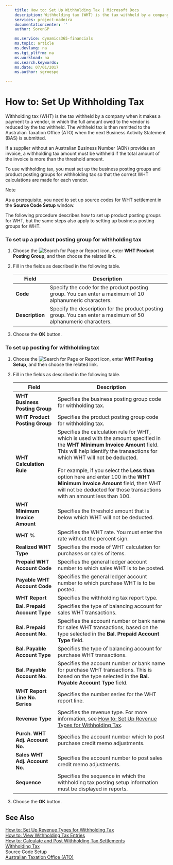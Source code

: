 ```yaml
---
    title: How to: Set Up Withholding Tax | Microsoft Docs
    description: Withholding tax (WHT) is the tax withheld by a company when it makes a payment to a vendor, in which the full amount owed to the vendor is reduced by the tax withheld. The withheld tax is then remitted to the Australian Taxation Office (ATO) when the next Business Activity Statement (BAS) is submitted.
    services: project-madeira
    documentationcenter: ''
    author: SorenGP

    ms.service: dynamics365-financials
    ms.topic: article
    ms.devlang: na
    ms.tgt_pltfrm: na
    ms.workload: na
    ms.search.keywords:
    ms.date: 07/01/2017
    ms.author: sgroespe

---
```

# How to: Set Up Withholding Tax
Withholding tax (WHT) is the tax withheld by a company when it makes a payment to a vendor, in which the full amount owed to the vendor is reduced by the tax withheld. The withheld tax is then remitted to the Australian Taxation Office (ATO) when the next Business Activity Statement (BAS) is submitted.  
  
 If a supplier without an Australian Business Number (ABN) provides an invoice, a withholding tax amount must be withheld if the total amount of the invoice is more than the threshold amount.  
  
 To use withholding tax, you must set up the business posting groups and product posting groups for withholding tax so that the correct WHT calculations are made for each vendor.  
  
> [!NOTE]  
>  As a prerequisite, you need to set up source codes for WHT settlement in the **Source Code Setup** window.  
  
 The following procedure describes how to set up product posting groups for WHT, but the same steps also apply to setting up business posting groups for WHT.  
  
### To set up a product posting group for withholding tax  
  
1.  Choose the ![Search for Page or Report](media/ui-search/search_small.png "Search for Page or Report icon") icon, enter **WHT Product Posting Group**, and then choose the related link.  
  
2.  Fill in the fields as described in the following table.  
  
    |Field|Description|  
    |---------------------------------|---------------------------------------|  
    |**Code**|Specify the code for the product posting group. You can enter a maximum of 10 alphanumeric characters.|  
    |**Description**|Specify the description for the product posting group. You can enter a maximum of 50 alphanumeric characters.|  
  
3.  Choose the **OK** button.  
  
### To set up posting for withholding tax  
  
1.  Choose the ![Search for Page or Report](media/ui-search/search_small.png "Search for Page or Report icon") icon, enter **WHT Posting Setup**, and then choose the related link.  
  
2.  Fill in the fields as described in the following table.  
  
    |Field|Description|  
    |---------------------------------|---------------------------------------|  
    |**WHT Business Posting Group**|Specifies the business posting group code for withholding tax.|  
    |**WHT Product Posting Group**|Specifies the product posting group code for withholding tax.|  
    |**WHT Calculation Rule**|Specifies the calculation rule for WHT, which is used with the amount specified in the **WHT Minimum Invoice Amount** field. This will help identify the transactions for which WHT will not be deducted.<br /><br /> For example, if you select the **Less than** option here and enter 100 in the **WHT Minimum Invoice Amount** field, then WHT will not be deducted for those transactions with an amount less than 100.|  
    |**WHT Minimum Invoice Amount**|Specifies the threshold amount that is below which WHT will not be deducted.|  
    |**WHT %**|Specifies the WHT rate. You must enter the rate without the percent sign.|  
    |**Realized WHT Type**|Specifies the mode of WHT calculation for purchases or sales of items.|  
    |**Prepaid WHT Account Code**|Specifies the general ledger account number to which sales WHT is to be posted.|  
    |**Payable WHT Account Code**|Specifies the general ledger account number to which purchase WHT is to be posted.|  
    |**WHT Report**|Specifies the withholding tax report type.|  
    |**Bal. Prepaid Account Type**|Specifies the type of balancing account for sales WHT transactions.|  
    |**Bal. Prepaid Account No.**|Specifies the account number or bank name for sales WHT transactions, based on the type selected in the **Bal. Prepaid Account Type** field.|  
    |**Bal. Payable Account Type**|Specifies the type of balancing account for purchase WHT transactions.|  
    |**Bal. Payable Account No.**|Specifies the account number or bank name for purchase WHT transactions. This is based on the type selected in the **Bal. Payable Account Type** field.|  
    |**WHT Report Line No. Series**|Specifies the number series for the WHT report line.|  
    |**Revenue Type**|Specifies the revenue type. For more information, see [How to: Set Up Revenue Types for Withholding Tax](how-to-set-up-revenue-types-for-withholding-tax.md).|  
    |**Purch. WHT Adj. Account No.**|Specifies the account number which to post purchase credit memo adjustments.|  
    |**Sales WHT Adj. Account No.**|Specifies the account number to post sales credit memo adjustments.|  
    |**Sequence**|Specifies the sequence in which the withholding tax posting setup information must be displayed in reports.|  
  
3.  Choose the **OK** button.  
  
## See Also  
 [How to: Set Up Revenue Types for Withholding Tax](how-to-set-up-revenue-types-for-withholding-tax.md)   
 [How to: View Withholding Tax Entries](how-to-view-withholding-tax-entries.md)   
 [How to: Calculate and Post Withholding Tax Settlements](how-to-calculate-and-post-withholding-tax-settlements.md)   
 [Withholding Tax](withholding-tax.md)   
 Source Code Setup   
 [Australian Taxation Office (ATO)](http://www.ato.gov.au/)